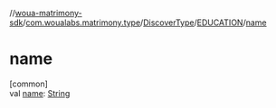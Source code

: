 //[woua-matrimony-sdk](../../../../index.md)/[com.woualabs.matrimony.type](../../index.md)/[DiscoverType](../index.md)/[EDUCATION](index.md)/[name](name.md)

# name

[common]\
val [name](name.md): [String](https://kotlinlang.org/api/latest/jvm/stdlib/kotlin/-string/index.html)
